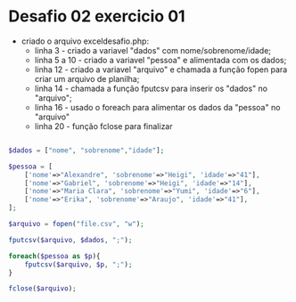 # Desafio 02 exercicio 01

* criado o arquivo exceldesafio.php:
    - linha 3 - criado a variavel "dados" com nome/sobrenome/idade;
    - linha 5 a 10 - criado a variavel "pessoa" e alimentada com os dados;
    - linha 12 - criado a variavel "arquivo" e chamada a função fopen para criar um arquivo de planilha;
    - linha 14 - chamada a função fputcsv para inserir os "dados" no "arquivo";
    - linha 16 - usado o foreach para alimentar os dados da "pessoa" no "arquivo"
    - linha 20 - função fclose para finalizar


```php

$dados = ["nome", "sobrenome","idade"];

$pessoa = [
    ['nome'=>"Alexandre", 'sobrenome'=>"Heigi", 'idade'=>"41"],
    ['nome'=>"Gabriel", 'sobrenome'=>"Heigi", 'idade'=>"14"],
    ['nome'=>"Maria Clara", 'sobrenome'=>"Yumi", 'idade'=>"6"],
    ['nome'=>"Erika", 'sobrenome'=>"Araujo", 'idade'=>"41"],
];

$arquivo = fopen("file.csv", "w");

fputcsv($arquivo, $dados, ";");

foreach($pessoa as $p){
    fputcsv($arquivo, $p, ";");
}

fclose($arquivo);
    



```
